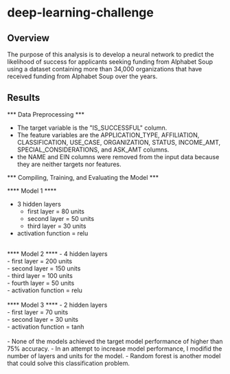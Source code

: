 # deep-learning-challenge

## Overview
The purpose of this analysis is to develop a neural network to predict the likelihood of success for applicants seeking funding from Alphabet Soup using a dataset containing more than 34,000 organizations that have received funding from Alphabet Soup over the years.

## Results

*** Data Preprocessing ***
- The target variable is the "IS_SUCCESSFUL" column.
- The feature variables are the APPLICATION_TYPE, AFFILIATION, CLASSIFICATION, USE_CASE, ORGANIZATION, STATUS, INCOME_AMT, SPECIAL_CONSIDERATIONS, and ASK_AMT columns.
- the NAME and EIN columns were removed from the input data because they are neither targets nor features.

*** Compiling, Training, and Evaluating the Model ***

**** Model 1 ****
- 3 hidden layers<br>
    - first layer = 80 units <br>
    - second layer = 50 units <br>
    - third layer = 30 units <br>
- activation function = relu <br>
<br>
**** Model 2 ****
- 4 hidden layers<br>
    - first layer = 200 units <br>
    - second layer = 150 units <br>
    - third layer = 100 units <br>
    - fourth layer = 50 units <br>
- activation function = relu <br>
<br>
**** Model 3 ****
- 2 hidden layers<br>
    - first layer = 70 units <br>
    - second layer = 30 units <br>
- activation function = tanh <br>
<br>
- None of the models achieved the target model performance of higher than 75% accuracy. 
- In an attempt to increase model performance, I modifid the number of layers and units for the model.
- Random forest is another model that could solve this classification problem. 